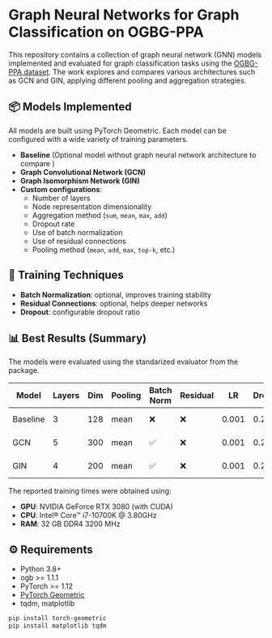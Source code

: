 # Graph Neural Networks for Graph Classification on OGBG-PPA

This repository contains a collection of graph neural network (GNN) models implemented and evaluated for graph classification tasks using the [OGBG-PPA dataset](https://ogb.stanford.edu/docs/graphprop/). The work explores and compares various architectures such as GCN and GIN, applying different pooling and aggregation strategies.

## 📦 Models Implemented

All models are built using PyTorch Geometric. Each model can be configured with a wide variety of training parameters.

- **Baseline** (Optional model without graph neural network architecture to compare )
- **Graph Convolutional Network (GCN)**
- **Graph Isomorphism Network (GIN)**
- **Custom configurations**:
  - Number of layers
  - Node representation dimensionality
  - Aggregation method (`sum`, `mean`, `max`, `add`)
  - Dropout rate
  - Use of batch normalization
  - Use of residual connections
  - Pooling method (`mean`, `add`, `max`, `top-k`, etc.)

## 🔧 Training Techniques

- **Batch Normalization**: optional, improves training stability
- **Residual Connections**: optional, helps deeper networks
- **Dropout**: configurable dropout ratio

## 📊 Best Results (Summary)

The models were evaluated using the standarized evaluator from the package.

| Model     | Layers | Dim | Pooling | Batch Norm | Residual | LR     | Dropout | Epsilon | Val Acc. | Test Acc. | Epochs | Time (GPU)    |
|-----------|--------|-----|---------|------------|----------|--------|---------|---------|----------|-----------|--------|----------|
| Baseline  | 3      | 128 | mean    | ❌         | ❌       | 0.001  | 0.2     | -       | ~11.9%   | ~13.3%    | 25     | 30 min   |
| GCN       | 5      | 300 | mean    | ✅         | ❌       | 0.001  | 0.2     | -       | ~61.5%   | ~65.3%    | 60     | 4h 44min |
| GIN       | 4      | 200 | mean    | ✅         | ❌       | 0.001  | 0.2     | 0.01    | ~68.2%   | ~73.1%    | 60     | 3h 24min |

The reported training times were obtained using:

- **GPU**: NVIDIA GeForce RTX 3080 (with CUDA)
- **CPU**: Intel® Core™ i7-10700K @ 3.80GHz
- **RAM**: 32 GB DDR4 3200 MHz

## ⚙️ Requirements

- Python 3.8+
- ogb >= 1.1.1
- PyTorch >= 1.12
- [PyTorch Geometric](https://pytorch-geometric.readthedocs.io/)
- tqdm, matplotlib

```bash
pip install torch-geometric
pip install matplotlib tqdm


